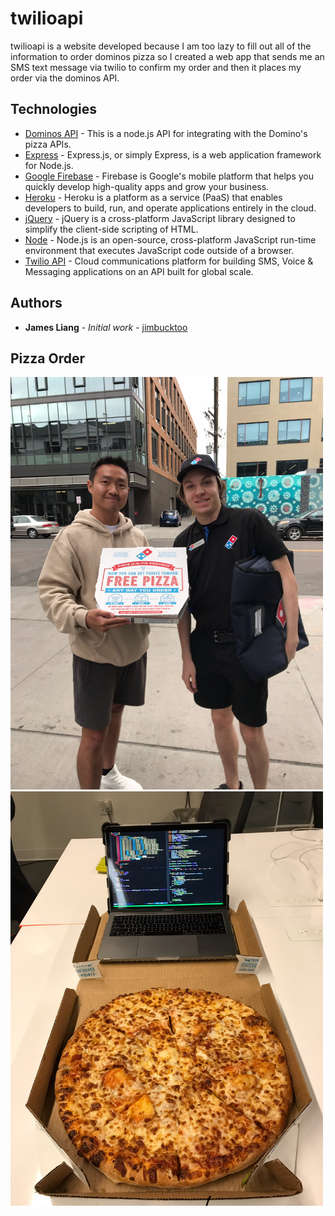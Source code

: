 # twilioapi

twilioapi is a website developed because I am too lazy to fill out all of the information to order dominos pizza so I created a web app that sends me an SMS text message via twilio to confirm my order and then it places my order via the dominos API.

## Technologies


* [Dominos API](https://www.npmjs.com/package/dominos) - This is a node.js API for integrating with the Domino's pizza APIs.
* [Express](https://http://expressjs.com/) - Express.js, or simply Express, is a web application framework for Node.js.
* [Google Firebase](https://firebase.google.com/) - Firebase is Google's mobile platform that helps you quickly develop high-quality apps and grow your business.
* [Heroku](https://heroku.com/) - Heroku is a platform as a service (PaaS) that enables developers to build, run, and operate applications entirely in the cloud.
* [jQuery](https://developers.google.com/speed/libraries/#jquery) - jQuery is a cross-platform JavaScript library designed to simplify the client-side scripting of HTML.
* [Node](https://nodejs.org/en/) - Node.js is an open-source, cross-platform JavaScript run-time environment that executes JavaScript code outside of a browser.
* [Twilio API](https://www.npmjs.com/package/twilio) - Cloud communications platform for building SMS, Voice & Messaging applications on an API built for global scale. 

## Authors

* **James Liang** - *Initial work* - [jimbucktoo](https://github.com/jimbucktoo/jimbucktoo)

## Pizza Order

<img src="https://github.com/jimbucktoo/twilioapi/blob/master/pizzaGuy.PNG" width="500">
<img src="https://github.com/jimbucktoo/twilioapi/blob/master/pizza.PNG" width="500">
